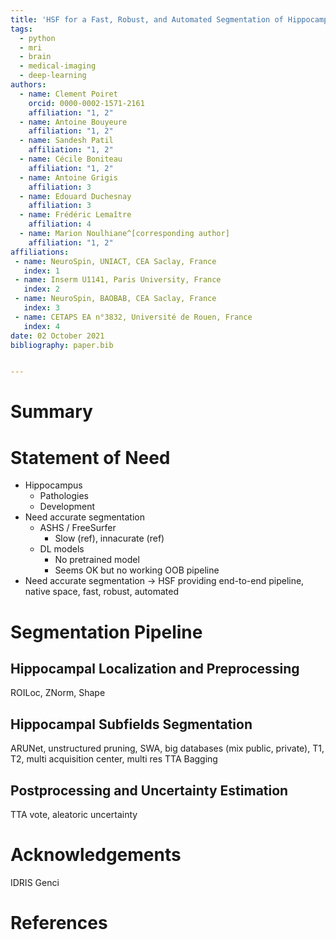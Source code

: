 ```yaml
---
title: 'HSF for a Fast, Robust, and Automated Segmentation of Hippocampal Subfields in MRI'
tags:
  - python
  - mri
  - brain
  - medical-imaging
  - deep-learning
authors:
  - name: Clement Poiret
    orcid: 0000-0002-1571-2161
    affiliation: "1, 2"
  - name: Antoine Bouyeure
    affiliation: "1, 2"
  - name: Sandesh Patil
    affiliation: "1, 2"
  - name: Cécile Boniteau
    affiliation: "1, 2"
  - name: Antoine Grigis
    affiliation: 3
  - name: Edouard Duchesnay
    affiliation: 3
  - name: Frédéric Lemaître
    affiliation: 4
  - name: Marion Noulhiane^[corresponding author]
    affiliation: "1, 2"
affiliations:
 - name: NeuroSpin, UNIACT, CEA Saclay, France
   index: 1
 - name: Inserm U1141, Paris University, France
   index: 2
 - name: NeuroSpin, BAOBAB, CEA Saclay, France
   index: 3
 - name: CETAPS EA n°3832, Université de Rouen, France
   index: 4  
date: 02 October 2021
bibliography: paper.bib


---
```


# Summary

# Statement of Need

- Hippocampus
  - Pathologies
  - Development
- Need accurate segmentation
  - ASHS / FreeSurfer
    - Slow (ref), innacurate (ref)
  - DL models
    - No pretrained model
    - Seems OK but no working OOB pipeline
- Need accurate segmentation -> HSF providing end-to-end pipeline, native space, fast, robust, automated


# Segmentation Pipeline

## Hippocampal Localization and Preprocessing

ROILoc, ZNorm, Shape

## Hippocampal Subfields Segmentation

ARUNet, unstructured pruning, SWA, big databases (mix public, private), T1, T2, multi acquisition center, multi res
TTA Bagging


## Postprocessing and Uncertainty Estimation

TTA vote, aleatoric uncertainty


# Acknowledgements

IDRIS Genci


# References

